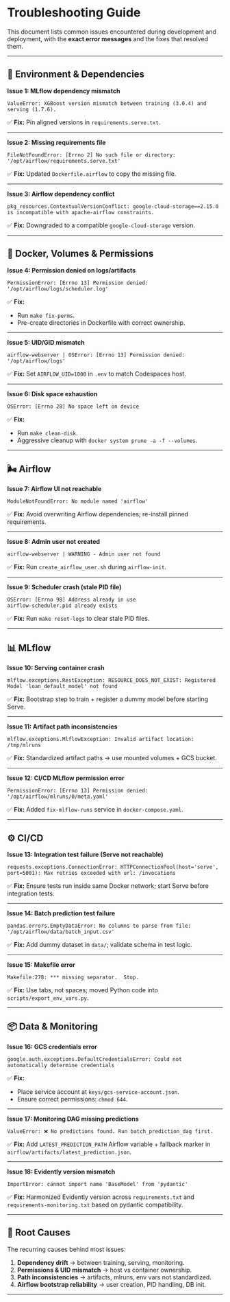 # Troubleshooting Guide

This document lists common issues encountered during development and deployment, with the **exact error messages** and the fixes that resolved them.

---

## 🔑 Environment & Dependencies

**Issue 1: MLflow dependency mismatch**

```
ValueError: XGBoost version mismatch between training (3.0.4) and serving (1.7.6).
```

✅ **Fix:** Pin aligned versions in `requirements.serve.txt`.

---

**Issue 2: Missing requirements file**

```
FileNotFoundError: [Errno 2] No such file or directory: '/opt/airflow/requirements.serve.txt'
```

✅ **Fix:** Updated `Dockerfile.airflow` to copy the missing file.

---

**Issue 3: Airflow dependency conflict**

```
pkg_resources.ContextualVersionConflict: google-cloud-storage==2.15.0 is incompatible with apache-airflow constraints.
```

✅ **Fix:** Downgraded to a compatible `google-cloud-storage` version.

---

## 🐳 Docker, Volumes & Permissions

**Issue 4: Permission denied on logs/artifacts**

```
PermissionError: [Errno 13] Permission denied: '/opt/airflow/logs/scheduler.log'
```

✅ **Fix:**

* Run `make fix-perms`.
* Pre-create directories in Dockerfile with correct ownership.

---

**Issue 5: UID/GID mismatch**

```
airflow-webserver | OSError: [Errno 13] Permission denied: '/opt/airflow/logs'
```

✅ **Fix:** Set `AIRFLOW_UID=1000` in `.env` to match Codespaces host.

---

**Issue 6: Disk space exhaustion**

```
OSError: [Errno 28] No space left on device
```

✅ **Fix:**

* Run `make clean-disk`.
* Aggressive cleanup with `docker system prune -a -f --volumes`.

---

## 🌬️ Airflow

**Issue 7: Airflow UI not reachable**

```
ModuleNotFoundError: No module named 'airflow'
```

✅ **Fix:** Avoid overwriting Airflow dependencies; re-install pinned requirements.

---

**Issue 8: Admin user not created**

```
airflow-webserver | WARNING - Admin user not found
```

✅ **Fix:** Run `create_airflow_user.sh` during `airflow-init`.

---

**Issue 9: Scheduler crash (stale PID file)**

```
OSError: [Errno 98] Address already in use
airflow-scheduler.pid already exists
```

✅ **Fix:** Run `make reset-logs` to clear stale PID files.

---

## 📊 MLflow

**Issue 10: Serving container crash**

```
mlflow.exceptions.RestException: RESOURCE_DOES_NOT_EXIST: Registered Model 'loan_default_model' not found
```

✅ **Fix:** Bootstrap step to train + register a dummy model before starting Serve.

---

**Issue 11: Artifact path inconsistencies**

```
mlflow.exceptions.MlflowException: Invalid artifact location: /tmp/mlruns
```

✅ **Fix:** Standardized artifact paths → use mounted volumes + GCS bucket.

---

**Issue 12: CI/CD MLflow permission error**

```
PermissionError: [Errno 13] Permission denied: '/opt/airflow/mlruns/0/meta.yaml'
```

✅ **Fix:** Added `fix-mlflow-runs` service in `docker-compose.yaml`.

---

## ⚙️ CI/CD

**Issue 13: Integration test failure (Serve not reachable)**

```
requests.exceptions.ConnectionError: HTTPConnectionPool(host='serve', port=5001): Max retries exceeded with url: /invocations
```

✅ **Fix:** Ensure tests run inside same Docker network; start Serve before integration tests.

---

**Issue 14: Batch prediction test failure**

```
pandas.errors.EmptyDataError: No columns to parse from file: '/opt/airflow/data/batch_input.csv'
```

✅ **Fix:** Add dummy dataset in `data/`; validate schema in test logic.

---

**Issue 15: Makefile error**

```
Makefile:278: *** missing separator.  Stop.
```

✅ **Fix:** Use tabs, not spaces; moved Python code into `scripts/export_env_vars.py`.

---

## 📦 Data & Monitoring

**Issue 16: GCS credentials error**

```
google.auth.exceptions.DefaultCredentialsError: Could not automatically determine credentials
```

✅ **Fix:**

* Place service account at `keys/gcs-service-account.json`.
* Ensure correct permissions: `chmod 644`.

---

**Issue 17: Monitoring DAG missing predictions**

```
ValueError: ❌ No predictions found. Run batch_prediction_dag first.
```

✅ **Fix:** Add `LATEST_PREDICTION_PATH` Airflow variable + fallback marker in `airflow/artifacts/latest_prediction.json`.

---

**Issue 18: Evidently version mismatch**

```
ImportError: cannot import name 'BaseModel' from 'pydantic'
```

✅ **Fix:** Harmonized Evidently version across `requirements.txt` and `requirements-monitoring.txt` based on pydantic compatibility.

---

## 🔄 Root Causes

The recurring causes behind most issues:

1. **Dependency drift** → between training, serving, monitoring.
2. **Permissions & UID mismatch** → host vs container ownership.
3. **Path inconsistencies** → artifacts, mlruns, env vars not standardized.
4. **Airflow bootstrap reliability** → user creation, PID handling, DB init.

---

